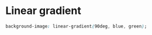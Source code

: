 [
  id: css-gradients-linear
  tags:
  locations:
]: #

# Linear gradient

````css
background-image: linear-gradient(90deg, blue, green);
````
